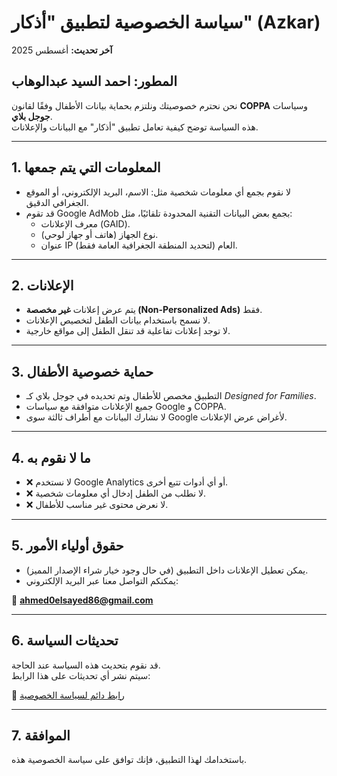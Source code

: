 # سياسة الخصوصية لتطبيق "أذكار" (Azkar)

**آخر تحديث:** أغسطس 2025 

## المطور: احمد السيد عبدالوهاب

نحن نحترم خصوصيتك ونلتزم بحماية بيانات الأطفال وفقًا لقانون **COPPA** وسياسات **جوجل بلاي**.  
هذه السياسة توضح كيفية تعامل تطبيق "أذكار" مع البيانات والإعلانات.

---

## 1. المعلومات التي يتم جمعها
- لا نقوم بجمع أي معلومات شخصية مثل: الاسم، البريد الإلكتروني، أو الموقع الجغرافي الدقيق.  
- قد تقوم Google AdMob بجمع بعض البيانات التقنية المحدودة تلقائيًا، مثل:  
  - معرف الإعلانات (GAID).  
  - نوع الجهاز (هاتف أو جهاز لوحي).  
  - عنوان IP العام (لتحديد المنطقة الجغرافية العامة فقط).  

---

## 2. الإعلانات
- يتم عرض إعلانات **غير مخصصة (Non-Personalized Ads)** فقط.  
- لا نسمح باستخدام بيانات الطفل لتخصيص الإعلانات.  
- لا توجد إعلانات تفاعلية قد تنقل الطفل إلى مواقع خارجية.  

---

## 3. حماية خصوصية الأطفال
- التطبيق مخصص للأطفال وتم تحديده في جوجل بلاي كـ *Designed for Families*.  
- جميع الإعلانات متوافقة مع سياسات Google و COPPA.  
- لا نشارك البيانات مع أطراف ثالثة سوى Google لأغراض عرض الإعلانات.  

---

## 4. ما لا نقوم به
- ❌ لا نستخدم Google Analytics أو أي أدوات تتبع أخرى.  
- ❌ لا نطلب من الطفل إدخال أي معلومات شخصية.  
- ❌ لا نعرض محتوى غير مناسب للأطفال.  

---

## 5. حقوق أولياء الأمور
- يمكن تعطيل الإعلانات داخل التطبيق (في حال وجود خيار شراء الإصدار المميز).  
- يمكنكم التواصل معنا عبر البريد الإلكتروني:  

📧 **ahmed0elsayed86@gmail.com**  

---

## 6. تحديثات السياسة
قد نقوم بتحديث هذه السياسة عند الحاجة.  
سيتم نشر أي تحديثات على هذا الرابط:  

🔗 [رابط دائم لسياسة الخصوصية](https://github.com/AhmedELSayed86/privacy-policies/blob/main/azkar-privacy-policy.md)

---

## 7. الموافقة
باستخدامك لهذا التطبيق، فإنك توافق على سياسة الخصوصية هذه.  
